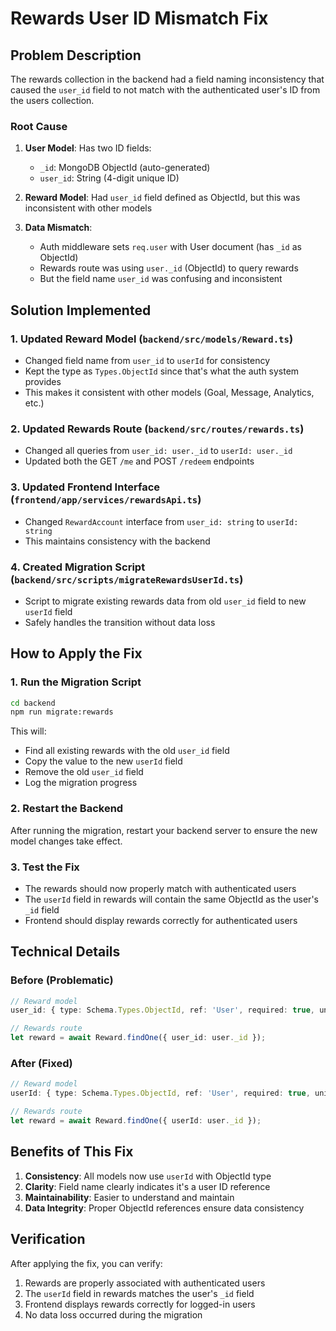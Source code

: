# Rewards User ID Mismatch Fix

## Problem Description

The rewards collection in the backend had a field naming inconsistency that caused the `user_id` field to not match with the authenticated user's ID from the users collection.

### Root Cause

1. **User Model**: Has two ID fields:
   - `_id`: MongoDB ObjectId (auto-generated)
   - `user_id`: String (4-digit unique ID)

2. **Reward Model**: Had `user_id` field defined as ObjectId, but this was inconsistent with other models

3. **Data Mismatch**: 
   - Auth middleware sets `req.user` with User document (has `_id` as ObjectId)
   - Rewards route was using `user._id` (ObjectId) to query rewards
   - But the field name `user_id` was confusing and inconsistent

## Solution Implemented

### 1. Updated Reward Model (`backend/src/models/Reward.ts`)
- Changed field name from `user_id` to `userId` for consistency
- Kept the type as `Types.ObjectId` since that's what the auth system provides
- This makes it consistent with other models (Goal, Message, Analytics, etc.)

### 2. Updated Rewards Route (`backend/src/routes/rewards.ts`)
- Changed all queries from `user_id: user._id` to `userId: user._id`
- Updated both the GET `/me` and POST `/redeem` endpoints

### 3. Updated Frontend Interface (`frontend/app/services/rewardsApi.ts`)
- Changed `RewardAccount` interface from `user_id: string` to `userId: string`
- This maintains consistency with the backend

### 4. Created Migration Script (`backend/src/scripts/migrateRewardsUserId.ts`)
- Script to migrate existing rewards data from old `user_id` field to new `userId` field
- Safely handles the transition without data loss

## How to Apply the Fix

### 1. Run the Migration Script
```bash
cd backend
npm run migrate:rewards
```

This will:
- Find all existing rewards with the old `user_id` field
- Copy the value to the new `userId` field
- Remove the old `user_id` field
- Log the migration progress

### 2. Restart the Backend
After running the migration, restart your backend server to ensure the new model changes take effect.

### 3. Test the Fix
- The rewards should now properly match with authenticated users
- The `userId` field in rewards will contain the same ObjectId as the user's `_id` field
- Frontend should display rewards correctly for authenticated users

## Technical Details

### Before (Problematic)
```typescript
// Reward model
user_id: { type: Schema.Types.ObjectId, ref: 'User', required: true, unique: true }

// Rewards route
let reward = await Reward.findOne({ user_id: user._id });
```

### After (Fixed)
```typescript
// Reward model
userId: { type: Schema.Types.ObjectId, ref: 'User', required: true, unique: true }

// Rewards route
let reward = await Reward.findOne({ userId: user._id });
```

## Benefits of This Fix

1. **Consistency**: All models now use `userId` with ObjectId type
2. **Clarity**: Field name clearly indicates it's a user ID reference
3. **Maintainability**: Easier to understand and maintain
4. **Data Integrity**: Proper ObjectId references ensure data consistency

## Verification

After applying the fix, you can verify:
1. Rewards are properly associated with authenticated users
2. The `userId` field in rewards matches the user's `_id` field
3. Frontend displays rewards correctly for logged-in users
4. No data loss occurred during the migration

